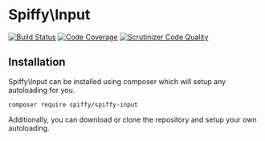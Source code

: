 # Spiffy\Input

[![Build Status](https://travis-ci.org/spiffyjr/spiffy-input.svg?branch=develop)](https://travis-ci.org/spiffyjr/spiffy-input)
[![Code Coverage](https://scrutinizer-ci.com/g/spiffyjr/spiffy-input/badges/coverage.png?b=develop)](https://scrutinizer-ci.com/g/spiffyjr/spiffy-input/?branch=develop)
[![Scrutinizer Code Quality](https://scrutinizer-ci.com/g/spiffyjr/spiffy-input/badges/quality-score.png?b=develop)](https://scrutinizer-ci.com/g/spiffyjr/spiffy-input/?branch=develop)

## Installation

Spiffy\Input can be installed using composer which will setup any autoloading for you.

`composer require spiffy/spiffy-input`

Additionally, you can download or clone the repository and setup your own autoloading.